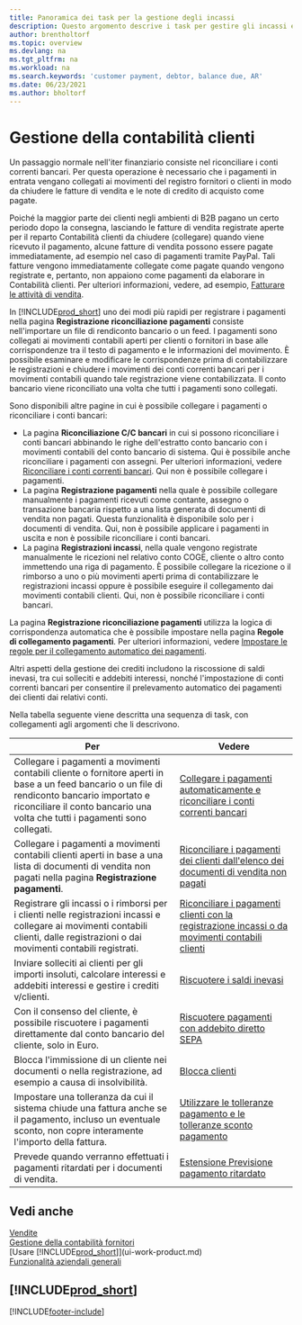 ```yaml
---
title: Panoramica dei task per la gestione degli incassi
description: Questo argomento descrive i task per gestire gli incassi e collegare il pagamento ai movimenti contabili cliente o fornitore.
author: brentholtorf
ms.topic: overview
ms.devlang: na
ms.tgt_pltfrm: na
ms.workload: na
ms.search.keywords: 'customer payment, debtor, balance due, AR'
ms.date: 06/23/2021
ms.author: bholtorf
---
```

# <a name="managing-receivables"></a>Gestione della contabilità clienti

Un passaggio normale nell'iter finanziario consiste nel riconciliare i conti correnti bancari. Per questa operazione è necessario che i pagamenti in entrata vengano collegati ai movimenti del registro fornitori o clienti in modo da chiudere le fatture di vendita e le note di credito di acquisto come pagate.

Poiché la maggior parte dei clienti negli ambienti di B2B pagano un certo periodo dopo la consegna, lasciando le fatture di vendita registrate aperte per il reparto Contabilità clienti da chiudere (collegare) quando viene ricevuto il pagamento, alcune fatture di vendita possono essere pagate immediatamente, ad esempio nel caso di pagamenti tramite PayPal. Tali fatture vengono immediatamente collegate come pagate quando vengono registrate e, pertanto, non appaiono come pagamenti da elaborare in Contabilità clienti. Per ulteriori informazioni, vedere, ad esempio, [Fatturare le attività di vendita](sales-how-invoice-sales.md).  

In [!INCLUDE[prod_short](includes/prod_short.md)] uno dei modi più rapidi per registrare i pagamenti nella pagina **Registrazione riconciliazione pagamenti** consiste nell'importare un file di rendiconto bancario o un feed. I pagamenti sono collegati ai movimenti contabili aperti per clienti o fornitori in base alle corrispondenze tra il testo di pagamento e le informazioni del movimento. È possibile esaminare e modificare le corrispondenze prima di contabilizzare le registrazioni e chiudere i movimenti dei conti correnti bancari per i movimenti contabili quando tale registrazione viene contabilizzata. Il conto bancario viene riconciliato una volta che tutti i pagamenti sono collegati.

Sono disponibili altre pagine in cui è possibile collegare i pagamenti o riconciliare i conti bancari:

* La pagina **Riconciliazione C/C bancari** in cui si possono riconciliare i conti bancari abbinando le righe dell'estratto conto bancario con i movimenti contabili del conto bancario di sistema. Qui è possibile anche riconciliare i pagamenti con assegni. Per ulteriori informazioni, vedere [Riconciliare i conti correnti bancari](bank-how-reconcile-bank-accounts-separately.md). Qui non è possibile collegare i pagamenti.
* La pagina **Registrazione pagamenti** nella quale è possibile collegare manualmente i pagamenti ricevuti come contante, assegno o transazione bancaria rispetto a una lista generata di documenti di vendita non pagati. Questa funzionalità è disponibile solo per i documenti di vendita. Qui, non è possibile applicare i pagamenti in uscita e non è possibile riconciliare i conti bancari.
* La pagina **Registrazioni incassi**, nella quale vengono registrate manualmente le ricezioni nel relativo conto COGE, cliente o altro conto immettendo una riga di pagamento. È possibile collegare la ricezione o il rimborso a uno o più movimenti aperti prima di contabilizzare le registrazioni incassi oppure è possibile eseguire il collegamento dai movimenti contabili clienti. Qui, non è possibile riconciliare i conti bancari.

La pagina **Registrazione riconciliazione pagamenti** utilizza la logica di corrispondenza automatica che è possibile impostare nella pagina **Regole di collegamento pagamenti**. Per ulteriori informazioni, vedere [Impostare le regole per il collegamento automatico dei pagamenti](receivables-how-set-up-payment-application-rules.md).  

Altri aspetti della gestione dei crediti includono la riscossione di saldi inevasi, tra cui solleciti e addebiti interessi, nonché l'impostazione di conti correnti bancari per consentire il prelevamento automatico dei pagamenti dei clienti dai relativi conti.

Nella tabella seguente viene descritta una sequenza di task, con collegamenti agli argomenti che li descrivono.  

| Per | Vedere |
| --- | --- |
| Collegare i pagamenti a movimenti contabili cliente o fornitore aperti in base a un feed bancario o un file di rendiconto bancario importato e riconciliare il conto bancario una volta che tutti i pagamenti sono collegati. |[Collegare i pagamenti automaticamente e riconciliare i conti correnti bancari](receivables-apply-payments-auto-reconcile-bank-accounts.md) |
| Collegare i pagamenti a movimenti contabili clienti aperti in base a una lista di documenti di vendita non pagati nella pagina **Registrazione pagamenti**. |[Riconciliare i pagamenti dei clienti dall'elenco dei documenti di vendita non pagati](receivables-how-reconcile-customer-payments-list-unpaid-sales-documents.md) |
| Registrare gli incassi o i rimborsi per i clienti nelle registrazioni incassi e collegare ai movimenti contabili clienti, dalle registrazioni o dai movimenti contabili registrati. |[Riconciliare i pagamenti clienti con la registrazione incassi o da movimenti contabili clienti](receivables-how-apply-sales-transactions-manually.md) |
| Inviare solleciti ai clienti per gli importi insoluti, calcolare interessi e addebiti interessi e gestire i crediti v/clienti. |[Riscuotere i saldi inevasi](receivables-collect-outstanding-balances.md) |
|Con il consenso del cliente, è possibile riscuotere i pagamenti direttamente dal conto bancario del cliente, solo in Euro.|[Riscuotere pagamenti con addebito diretto SEPA](finance-collect-payments-with-sepa-direct-debit.md)|
|Blocca l'immissione di un cliente nei documenti o nella registrazione, ad esempio a causa di insolvibilità.|[Blocca clienti](receivables-how-block-customers.md)|
|Impostare una tolleranza da cui il sistema chiude una fattura anche se il pagamento, incluso un eventuale sconto, non copre interamente l'importo della fattura.|[Utilizzare le tolleranze pagamento e le tolleranze sconto pagamento](finance-payment-tolerance-and-payment-discount-tolerance.md)|
| Prevede quando verranno effettuati i pagamenti ritardati per i documenti di vendita. | [Estensione Previsione pagamento ritardato](ui-extensions-late-payment-prediction.md) |

## <a name="see-also"></a>Vedi anche
[Vendite](sales-manage-sales.md)  
[Gestione della contabilità fornitori](payables-manage-payables.md)  
[Usare [!INCLUDE[prod_short](includes/prod_short.md)]](ui-work-product.md)  
[Funzionalità aziendali generali](ui-across-business-areas.md)

## [!INCLUDE[prod_short](includes/free_trial_md.md)]  


[!INCLUDE[footer-include](includes/footer-banner.md)]
